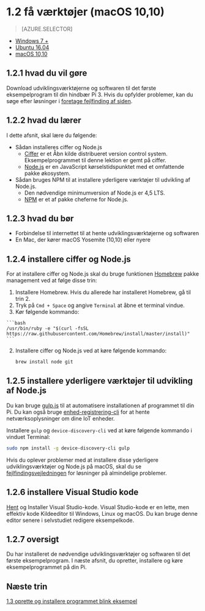 <properties
 pageTitle="Få værktøjerne (macOS 10,10) | Microsoft Azure"
 description="Downloade og installere de nødvendige værktøjer og softwaren til det første eksempelprogram til din Pi på macOS."
 services="iot-hub"
 documentationCenter=""
 authors="shizn"
 manager="timlt"
 tags=""
 keywords=""/>

<tags
 ms.service="iot-hub"
 ms.devlang="multiple"
 ms.topic="article"
 ms.tgt_pltfrm="na"
 ms.workload="na"
 ms.date="10/21/2016"
 ms.author="xshi"/>

# <a name="12-get-the-tools-macos-1010"></a>1.2 få værktøjer (macOS 10,10)

> [AZURE.SELECTOR]
- [Windows 7 +](iot-hub-raspberry-pi-kit-node-lesson1-get-the-tools-win32.md)
- [Ubuntu 16.04](iot-hub-raspberry-pi-kit-node-lesson1-get-the-tools-ubuntu.md)
- [macOS 10,10](iot-hub-raspberry-pi-kit-node-lesson1-get-the-tools-mac.md)

## <a name="121-what-you-will-do"></a>1.2.1 hvad du vil gøre

Download udviklingsværktøjerne og softwaren til det første eksempelprogram til din hindbær Pi 3. Hvis du opfylder problemer, kan du søge efter løsninger i [foretage fejlfinding af siden](iot-hub-raspberry-pi-kit-node-troubleshooting.md).

## <a name="122-what-you-will-learn"></a>1.2.2 hvad du lærer
I dette afsnit, skal lære du følgende:

- Sådan installeres ciffer og Node.js
    - [Ciffer](https://git-scm.com) er et Åbn kilde distribueret version control system. Eksempelprogrammet til denne lektion er gemt på ciffer.
    - [Node.js](https://nodejs.org/en/) er en JavaScript kørselstidspunktet med et omfattende pakke økosystem.
- Sådan bruges NPM til at installere yderligere værktøjer til udvikling af Node.js.
  - Den nødvendige minimumversion af Node.js er 4,5 LTS.
  - [NPM](https://www.npmjs.com) er et af pakke cheferne for Node.js.

## <a name="123-what-you-need"></a>1.2.3 hvad du bør

- Forbindelse til internettet til at hente udviklingsværktøjerne og softwaren
- En Mac, der kører macOS Yosemite (10,10) eller nyere

## <a name="124-install-git-and-nodejs"></a>1.2.4 installere ciffer og Node.js

For at installere ciffer og Node.js skal du bruge funktionen [Homebrew](http://brew.sh) pakke management ved at følge disse trin:

1. Installere Homebrew. Hvis du allerede har installeret Homebrew, gå til trin 2.
  1. Tryk på `Cmd + Space` og angive `Terminal` at åbne et terminal vindue.
  2. Kør følgende kommando:

    ```bash
    /usr/bin/ruby -e "$(curl -fsSL https://raw.githubusercontent.com/Homebrew/install/master/install)"
    ```
2. Installere ciffer og Node.js ved at køre følgende kommando:

    ```bash
    brew install node git
    ```

## <a name="125-install-additional-nodejs-development-tools"></a>1.2.5 installere yderligere værktøjer til udvikling af Node.js

Du kan bruge [gulp.js](http://gulpjs.com) til at automatisere installationen af programmet til din Pi. Du kan også bruge [enhed-registrering-cli](https://github.com/Azure/device-discovery-cli) for at hente netværksoplysninger om dine IoT enheder.

Installere `gulp` og `device-discovery-cli` ved at køre følgende kommando i vinduet Terminal:

```bash
sudo npm install -g device-discovery-cli gulp
```

Hvis du oplever problemer med at installere disse yderligere udviklingsværktøjer og Node.js på macOS, skal du se [fejlfindingsvejledningen](iot-hub-raspberry-pi-kit-node-troubleshooting.md) for løsninger på almindelige problemer.

## <a name="126-install-visual-studio-code"></a>1.2.6 installere Visual Studio kode

[Hent](https://code.visualstudio.com/docs/setup/osx) og Installer Visual Studio-kode. Visual Studio-kode er en lette, men effektiv kode Kildeeditor til Windows, Linux og macOS. Du kan bruge denne editor senere i selvstudiet redigere eksempelkode.

## <a name="127-summary"></a>1.2.7 oversigt

Du har installeret de nødvendige udviklingsværktøjer og softwaren til det første eksempelprogram. I næste afsnit, du opretter, installere og køre eksempelprogrammet på din Pi.

## <a name="next-steps"></a>Næste trin

[1.3 oprette og installere programmet blink eksempel](iot-hub-raspberry-pi-kit-node-lesson1-deploy-blink-app.md)

